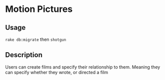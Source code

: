 # Motion Pictures

## Usage
  `rake db:migrate` then `shotgun`

## Description
  Users can create films and specify their relationship to them.
  Meaning they can specify whether they wrote, or directed a film

  
